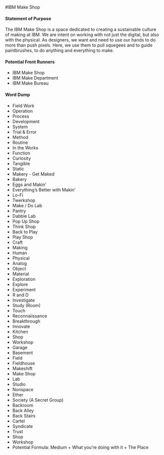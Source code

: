 #IBM Make Shop

#### Statement of Purpose
The IBM Make Shop is a space dedicated to creating a sustainable culture of making at IBM. We are intent on working with not just the digital, but also with the physical. As designers, we want and need to use our hands to do more than push pixels. Here, we use them to pull squegees and to guide paintbrushes, to do anything and everything to make. 

#### Potential Front Runners
* IBM Make Shop
* IBM Make Department
* IBM Make Bureau

#### Word Dump
* Field Work
* Operation
* Process
* Development
* System
* Trial & Error
* Method
* Routine
* In the Works
* Function
* Curiosity
* Tangible
* Static
* Makery - Get Maked
* Bakery
* Eggs and Makin'
* Everything’s Better with Makin’
* Lo-Fi
* Twerkshop
* Make / Do Lab 
* Pantry
* Dabble Lab
* Pop Up Shop
* Think Shop
* Back to Play
* Play Shop
* Craft
* Making
* Human
* Physical
* Analog
* Object
* Material
* Exploration
* Explore
* Experiment
* R and D
* Investigate
* Study (Room)
* Touch
* Reconnaiissance 
* Breakthrough
* Innovate
* Kitchen
* Shop
* Workshop
* Garage
* Basement
* Field
* Fieldhouse
* Makeshift
* Make Shop
* Lab
* Studio
* Nonspace
* Ether
* Society (A Secret Group)
* Backroom
* Back Alley
* Back Stairs
* Cartel 
* Syndicate
* Trust
* Shop
* Workshop
* Potential Formula: Medium + What you’re doing with it + The Place
